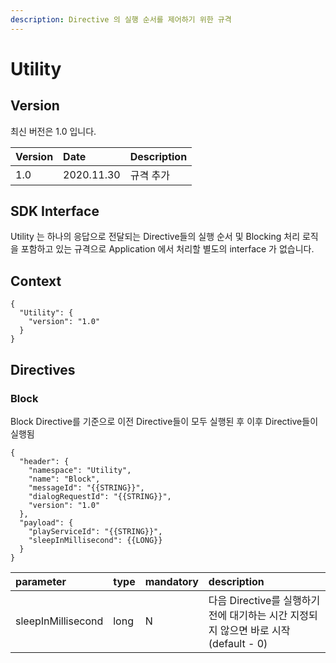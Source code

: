 ```yaml
---
description: Directive 의 실행 순서를 제어하기 위한 규격
---
```


# Utility

## Version

최신 버전은 1.0 입니다.

| Version | Date | Description |
| :--- | :--- | :--- |
| 1.0 | 2020.11.30 | 규격 추가 |

## SDK Interface

Utility 는 하나의 응답으로 전달되는 Directive들의 실행 순서 및 Blocking 처리 로직을 포함하고 있는 규격으로 Application 에서 처리할 별도의 interface 가 없습니다.

## Context

```text
{
  "Utility": {
    "version": "1.0"
  }
}
```

## Directives

### Block

Block Directive를 기준으로 이전 Directive들이 모두 실행된 후 이후 Directive들이 실행됨

```text
{
  "header": {
    "namespace": "Utility",
    "name": "Block",
    "messageId": "{{STRING}}",
    "dialogRequestId": "{{STRING}}",
    "version": "1.0"
  },
  "payload": {
    "playServiceId": "{{STRING}}",
    "sleepInMillisecond": {{LONG}}
  }
}
```

| parameter | type | mandatory | description |
| :--- | :--- | :--- | :--- |
| sleepInMillisecond | long | N | 다음 Directive를 실행하기 전에 대기하는 시간 지정되지 않으면 바로 시작 \(default - 0\) |

